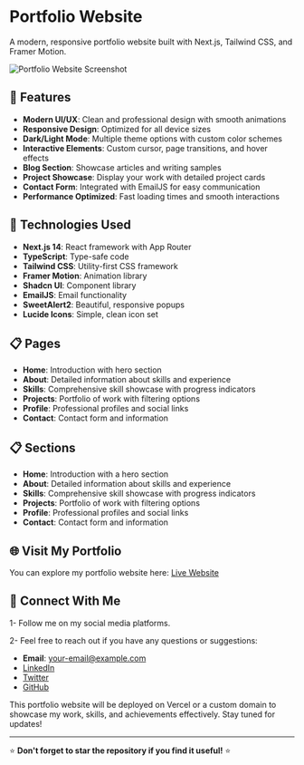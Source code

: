 # Portfolio Website

A modern, responsive portfolio website built with Next.js, Tailwind CSS, and Framer Motion.

![Portfolio Website Screenshot](/public/screenshot.png)

## 🌟 Features

- **Modern UI/UX**: Clean and professional design with smooth animations
- **Responsive Design**: Optimized for all device sizes
- **Dark/Light Mode**: Multiple theme options with custom color schemes
- **Interactive Elements**: Custom cursor, page transitions, and hover effects
- **Blog Section**: Showcase articles and writing samples
- **Project Showcase**: Display your work with detailed project cards
- **Contact Form**: Integrated with EmailJS for easy communication
- **Performance Optimized**: Fast loading times and smooth interactions

## 🚀 Technologies Used

- **Next.js 14**: React framework with App Router
- **TypeScript**: Type-safe code
- **Tailwind CSS**: Utility-first CSS framework
- **Framer Motion**: Animation library
- **Shadcn UI**: Component library
- **EmailJS**: Email functionality
- **SweetAlert2**: Beautiful, responsive popups
- **Lucide Icons**: Simple, clean icon set

## 📋 Pages

- **Home**: Introduction with hero section
- **About**: Detailed information about skills and experience
- **Skills**: Comprehensive skill showcase with progress indicators
- **Projects**: Portfolio of work with filtering options
- **Profile**: Professional profiles and social links
- **Contact**: Contact form and information

## 📋 Sections

- **Home**: Introduction with a hero section
- **About**: Detailed information about skills and experience
- **Skills**: Comprehensive skill showcase with progress indicators
- **Projects**: Portfolio of work with filtering options
- **Profile**: Professional profiles and social links
- **Contact**: Contact form and information

## 🌐 Visit My Portfolio

You can explore my portfolio website here: [Live Website](#)

## 🔗 Connect With Me

1- Follow me on my social media platforms.

2- Feel free to reach out if you have any questions or suggestions:

- **Email**: your-email@example.com
- [LinkedIn](https://www.linkedin.com/in/ashu-maurya-9026xxxx/) 
- [Twitter](https://twitter.com/akm_royals)
- [GitHub](https://github.com/akmroyal)

This portfolio website will be deployed on Vercel or a custom domain to showcase my work, skills, and achievements effectively. Stay tuned for updates!

---
⭐ **Don't forget to star the repository if you find it useful!** ⭐